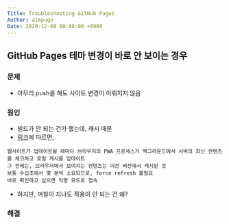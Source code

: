 ```yaml
---
Title: Troubleshooting GitHub Pages
Author: aimpugn
Date: 2020-12-08 00:08:00 +0900
---
```


## GitHub Pages 테마 변경이 바로 안 보이는 경우

### 문제

- 아무리 push를 해도 사이트 변경이 이뤄지지 않음

### 원인

- 빌드가 안 되는 건가 했는데, 캐시 때문
- [링크](https://github.com/cotes2020/jekyll-theme-chirpy/issues/135#issuecomment-694934056)에 따르면,

```
웹사이트가 업데이트될 때마다 브라우저의 PWA 프로세스가 백그라운드에서 서버의 최신 컨텐츠를 체크하고 로컬 캐시를 업데이트
그 전에는, 브라우저에서 보여지는 컨텐츠는 이전 버전에서 캐시된 것
보통 수십초에서 몇 분씩 소요되므로, force refresh 불필요
바로 확인하고 싶으면 익명 모드로 접속
```

- 하지만, 며칠이 지나도 적용이 안 되는 건 왜?

### 해결
